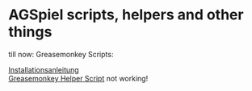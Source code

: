 # AGSpiel scripts, helpers and other things

till now:
Greasemonkey Scripts:

[Installationsanleitung](./GreasemonkeyScripts/docs/readme.md)<br>
[Greasemonkey Helper Script](./GreasemonkeyScripts/helper/docs/readme.md) not working!
